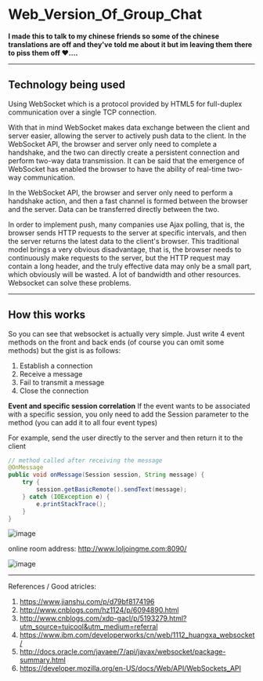 # Web_Version_Of_Group_Chat

**I made this to talk to my chinese friends so some of the chinese translations are off and they've told me about it but im leaving them there to piss them off ❤️....**        

-----

## Technology being used   
Using WebSocket which is a protocol provided by HTML5 for full-duplex communication over a single TCP connection.   

With that in mind WebSocket makes data exchange between the client and server easier, allowing the server to actively push data to the client. In the WebSocket API, the browser and server only need to complete a handshake, and the two can directly create a persistent connection and perform two-way data transmission. It can be said that the emergence of WebSocket has enabled the browser to have the ability of real-time two-way communication.    

In the WebSocket API, the browser and server only need to perform a handshake action, and then a fast channel is formed between the browser and the server. Data can be transferred directly between the two.    

In order to implement push, many companies use Ajax polling, that is, the browser sends HTTP requests to the server at specific intervals, and then the server returns the latest data to the client's browser. This traditional model brings a very obvious disadvantage, that is, the browser needs to continuously make requests to the server, but the HTTP request may contain a long header, and the truly effective data may only be a small part, which obviously will be wasted. A lot of bandwidth and other resources. Websocket can solve these problems.     

-----

## How this works
So you can see that websocket is actually very simple. Just write 4 event methods on the front and back ends (of course you can omit some methods) but the gist is as follows:    
1. Establish a connection   
2. Receive a message   
3. Fail to transmit a message   
4. Close the connection   

**Event and specific session correlation**
If the event wants to be associated with a specific session, you only need to add the Session parameter to the method (you can add it to all four event types)    

For example, send the user directly to the server and then return it to the client    
```java
// method called after receiving the message
@OnMessage
public void onMessage(Session session, String message) {
	try {
		session.getBasicRemote().sendText(message);
	} catch (IOException e) {
		e.printStackTrace();
	}
}
```    

![image](https://user-images.githubusercontent.com/25066959/70867643-a9313400-1f45-11ea-8149-e8d867310f35.png)    

online room address:
http://www.loljoingme.com:8090/       

![image](https://user-images.githubusercontent.com/25066959/70867773-1f826600-1f47-11ea-98f7-0d6dac240cad.png)    




----- 

References / Good atricles:    
1. https://www.jianshu.com/p/d79bf8174196     
2. http://www.cnblogs.com/hz1124/p/6094890.html     
3. http://www.cnblogs.com/xdp-gacl/p/5193279.html?utm_source=tuicool&utm_medium=referral     
4. https://www.ibm.com/developerworks/cn/web/1112_huangxa_websocket/     
5. http://docs.oracle.com/javaee/7/api/javax/websocket/package-summary.html      
6. https://developer.mozilla.org/en-US/docs/Web/API/WebSockets_API   

